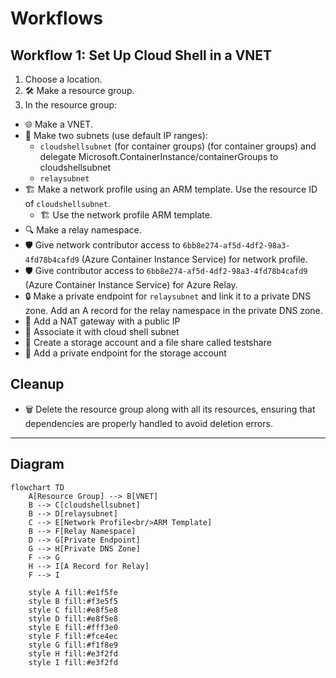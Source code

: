 # Workflows

## Workflow 1: Set Up Cloud Shell in a VNET

1. Choose a location.
2.  🛠️ Make a resource group.
3. In the resource group:
  - 🌐 Make a VNET.
  - 🧩 Make two subnets (use default IP ranges):
    - `cloudshellsubnet` (for container groups) (for container groups) and delegate Microsoft.ContainerInstance/containerGroups to cloudshellsubnet
    - `relaysubnet`
  - 🏗️ Make a network profile using an ARM template. Use the resource ID of `cloudshellsubnet`.
    - 🏗️ Use the network profile ARM template.
  - 🔍 Make a relay namespace.
  - 🛡️ Give network contributor access to `6bb8e274-af5d-4df2-98a3-4fd78b4cafd9` (Azure Container Instance Service) for network profile.
  - 🛡️ Give contributor access to `6bb8e274-af5d-4df2-98a3-4fd78b4cafd9` (Azure Container Instance Service) for Azure Relay.
  - 🔒 Make a private endpoint for `relaysubnet` and link it to a private DNS zone. Add an A record for the relay namespace in the private DNS zone.
  - 📄 Add a NAT gateway with a public IP
  - 🧩 Associate it with cloud shell subnet
  - 🏦 Create a storage account and a file share called testshare
  - 🔐 Add a private endpoint for the storage account

## Cleanup

- 🗑️ Delete the resource group along with all its resources, ensuring that dependencies are properly handled to avoid deletion errors.

---

## Diagram

```mermaid
flowchart TD
    A[Resource Group] --> B[VNET]
    B --> C[cloudshellsubnet]
    B --> D[relaysubnet]
    C --> E[Network Profile<br/>ARM Template]
    B --> F[Relay Namespace]
    D --> G[Private Endpoint]
    G --> H[Private DNS Zone]
    F --> G
    H --> I[A Record for Relay]
    F --> I
    
    style A fill:#e1f5fe
    style B fill:#f3e5f5
    style C fill:#e8f5e8
    style D fill:#e8f5e8
    style E fill:#fff3e0
    style F fill:#fce4ec
    style G fill:#f1f8e9
    style H fill:#e3f2fd
    style I fill:#e3f2fd
```
